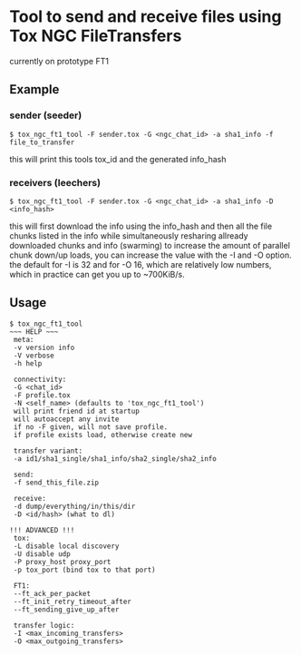 # Tool to send and receive files using Tox NGC FileTransfers
currently on prototype FT1

## Example

### sender (seeder)
`$ tox_ngc_ft1_tool -F sender.tox -G <ngc_chat_id> -a sha1_info -f file_to_transfer`

this will print this tools tox_id and the generated info_hash

### receivers (leechers)
`$ tox_ngc_ft1_tool -F sender.tox -G <ngc_chat_id> -a sha1_info -D <info_hash>`

this will first download the info using the info_hash and then all the file chunks listed in the info
while simultaneously resharing allready downloaded chunks and info (swarming)
to increase the amount of parallel chunk down/up loads, you can increase the value with the -I and -O option. the default for -I is 32 and for -O 16, which are relatively low numbers, which in practice can get you up to ~700KiB/s.

## Usage

```
$ tox_ngc_ft1_tool
~~~ HELP ~~~
 meta:
 -v version info
 -V verbose
 -h help

 connectivity:
 -G <chat_id>
 -F profile.tox
 -N <self_name> (defaults to 'tox_ngc_ft1_tool')
 will print friend id at startup
 will autoaccept any invite
 if no -F given, will not save profile.
 if profile exists load, otherwise create new

 transfer variant:
 -a id1/sha1_single/sha1_info/sha2_single/sha2_info

 send:
 -f send_this_file.zip

 receive:
 -d dump/everything/in/this/dir
 -D <id/hash> (what to dl)

!!! ADVANCED !!!
 tox:
 -L disable local discovery
 -U disable udp
 -P proxy_host proxy_port
 -p tox_port (bind tox to that port)

 FT1:
 --ft_ack_per_packet
 --ft_init_retry_timeout_after
 --ft_sending_give_up_after

 transfer logic:
 -I <max_incoming_transfers>
 -O <max_outgoing_transfers>
```

